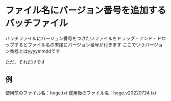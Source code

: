 # ファイル名にバージョン番号を追加するバッチファイル

バッチファイルにバージョン番号をつけたいファイルをドラッグ・アンド・ドロップするとファイル名の末尾にバージョン番号が付きます
ここでいうバージョン番号とはyyyymmddです

ただ、それだけです

## 例
使用前のファイル名：hoge.txt
使用後のファイル名：hoge.v20220724.txt
